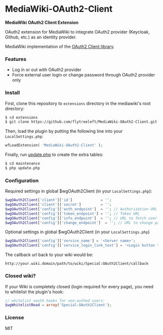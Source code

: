 MediaWiki-OAuth2-Client
==========================

**MediaWiki OAuth2 Client Extension**

OAuth2 extension for MediaWiki to integrate OAuth2 provider (Keycloak, Github, etc.) as an identity provider.

MediaWiki implementation of the [OAuth2 Client library](https://github.com/kasperrt/OAuth2-Client).

### Features
- Log in or out with OAuth2 provider
- Force external user login or change password through OAuth2 provider only

### Install

First, clone this repository to `extensions` directory in the mediawiki's root directory:

```bash
$ cd extensions
$ git clone https://github.com/flytreeleft/MediaWiki-OAuth2-Client.git
```

Then, load the plugin by putting the following line into your `LocalSettings.php`:

```php
wfLoadExtension( 'MediaWiki-OAuth2-Client' );
```

Finally, run [update.php](https://www.mediawiki.org/wiki/Manual:Update.php) to create the extra tables:

```bash
$ cd maintenance
$ php update.php
```

### Configuration

Required settings in global $wgOAuth2Client (in your `LocalSettings.php`):

```php
$wgOAuth2Client['client']['id']             = '';
$wgOAuth2Client['client']['secret']         = '';
$wgOAuth2Client['config']['auth_endpoint']  = ''; // Authorization URL
$wgOAuth2Client['config']['token_endpoint'] = ''; // Token URL
$wgOAuth2Client['config']['info_endpoint']  = ''; // URL to fetch user JSON
$wgOAuth2Client['config']['change_endpoint']  = ''; // URL to change password
```

Optional settings in global $wgOAuth2Client (in your `LocalSettings.php`)

```php
$wgOAuth2Client['config']['service_name'] = '<Server name>';
$wgOAuth2Client['config']['service_login_link_text'] = '<Login button text>';
```

The callback url back to your wiki would be:

    http://your.wiki.domain/path/to/wiki/Special:OAuth2Client/callback

### Closed wiki?

If your Wiki is completely closed (login required for every page), you need to whitelist the plugin's hook:

```php
// whitelist oauth hooks for non-authed users:
$wgWhitelistRead = array('Special:OAuth2Client');
```


### License

MIT

